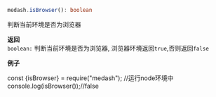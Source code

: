 ```ts
medash.isBrowser(): boolean 
```
判断当前环境是否为浏览器  

**返回**  
`boolean:` 判断当前环境是否为浏览器, 浏览器环境返回`true`,否则返回`false`

**例子**

<me-embed>const {isBrowser} = require("medash");
//运行node环境中
console.log(isBrowser());//false</me-embed>